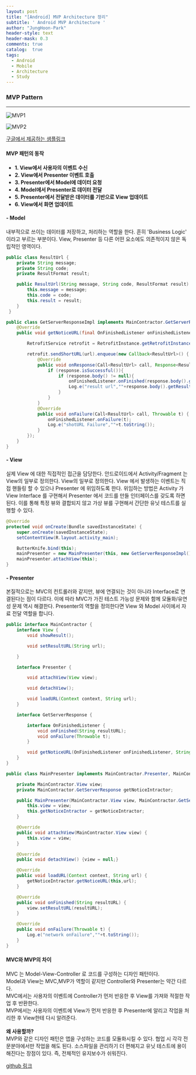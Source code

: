 ```yaml
---
layout: post
title: "[Android] MVP Architecture 정리"
subtitle: ' Android MVP Architecture '
author: "JungHoon-Park"
header-style: text
header-mask: 0.3
comments: true
catalog:  true
tags:
  - Android
  - Mobile
  - Architecture
  - Study
---
```


### MVP Pattern
- - -

![MVP1](https://user-images.githubusercontent.com/30828236/56715159-d5f3c980-6771-11e9-9962-36916bbe9924.png)

![MVP2](https://user-images.githubusercontent.com/30828236/58152417-7a045e00-7ca7-11e9-9704-c30d0a47c7fe.png)

[구글에서 제공하는 샘플링크](https://github.com/googlesamples/android-architecture/tree/master)

#### MVP 패턴의 동작
 - **1. View에서 사용자의 이벤트 수신**
 - **2. View에서 Presenter 이벤트 호출**
 - **3. Presenter에서 Model에 데이터 요청**
 - **4. Model에서 Presenter로 데이터 전달**
 - **5. Presenter에서 전달받은 데이터를 기반으로 View 업데이트**
 - **6. View에서 화면 업데이트**

#### - Model

내부적으로 쓰이는 데이터를 저장하고, 처리하는 역할을 한다. 흔히 'Business Logic' 이라고 부르는 부분이다. View, Presenter 등 다른 어떤 요소에도 의존적이지 않은 독립적인 영역이다.
 
~~~java
public class ResultUrl {
    private String message;
    private String code;
    private ResultFormat result;

    public ResultUrl(String message, String code, ResultFormat result) {
        this.message = message;
        this.code = code;
        this.result = result;
    }
 }
~~~
  
~~~java
public class GetServerResponseImpl implements MainContractor.GetServerResponse {
    @Override
    public void getNoticeURL(final OnFinishedListener onFinishedListener, String url) {

        RetrofitService retrofit = RetrofitInstance.getRetrofitInstance().create(RetrofitService.class);

        retrofit.sendShortURL(url).enqueue(new Callback<ResultUrl>() {
            @Override
            public void onResponse(Call<ResultUrl> call, Response<ResultUrl> response) {
                if (response.isSuccessful()){
                    if (response.body() != null){
                        onFinishedListener.onFinished(response.body().getResult().getUrl());
                        Log.e("result url",""+response.body().getResult().getUrl());
                    }
                }
            }
            @Override
            public void onFailure(Call<ResultUrl> call, Throwable t) {
                onFinishedListener.onFailure(t);
                Log.e("shotURL Failure",""+t.toString());
            }
        });
    }
}
 ~~~

#### - View

실제 View 에 대한 직접적인 접근을 담당한다. 안드로이드에서 Activity/Fragment 는 View의 일부로 정의한다. View의 일부로 정의한다. View 에서 발생하는 이벤트는 직접 핸들링 할 수 있으나 Presenter 에 위임하도록 한다. 위임하는 방법은 Activity 가 View Interface 를 구현해서 Presenter 에서 코드를 만들 인터페이스를 갖도록 하면 된다. 이를 통해 특정 뷰와 결합되지 않고 가상 뷰를 구현해서 간단한 유닛 테스트를 실행할 수 있다.
 
~~~java
@Override
protected void onCreate(Bundle savedInstanceState) {
    super.onCreate(savedInstanceState);
    setContentView(R.layout.activity_main);

    ButterKnife.bind(this);
    mainPresenter = new MainPresenter(this, new GetServerResponseImpl());
    mainPresenter.attachView(this);
}
~~~

#### - Presenter

본질적으로는 MVC의 컨트롤러와 같지만, 뷰에 연결되는 것이 아니라 Interface로 연결된다는 점이 다르다. 이에 따라 MVC가 가진 테스트 가능성 문제와 함께 모듈화/유연성 문제 역시 해결한다. Presenter의 역할을 정의한다면 View 와 Model 사이에서 자료 전달 역할을 합니다.
 
~~~java
public interface MainContractor {
    interface View {
        void showResult();

        void setResultURL(String url);

    }

    interface Presenter {

        void attachView(View view);

        void detachView();

        void loadURL(Context context, String url);
    }

    interface GetServerResponse {

        interface OnFinishedListener {
            void onFinished(String resultURL);
            void onFailure(Throwable t);
        }

        void getNoticeURL(OnFinishedListener onFinishedListener, String url);
    }
}
~~~
 
~~~java 
public class MainPresenter implements MainContractor.Presenter, MainContractor.GetServerResponse.OnFinishedListener{

    private MainContractor.View view;
    private MainContractor.GetServerResponse getNoticeIntractor;

    public MainPresenter(MainContractor.View view, MainContractor.GetServerResponse getNoticeIntractor) {
        this.view = view;
        this.getNoticeIntractor = getNoticeIntractor;
    }

    @Override
    public void attachView(MainContractor.View view) {
        this.view = view;
    }

    @Override
    public void detachView() {view = null;}

    @Override
    public void loadURL(Context context, String url) {
        getNoticeIntractor.getNoticeURL(this,url);
    }

    @Override
    public void onFinished(String resultURL) {
        view.setResultURL(resultURL);
    }

    @Override
    public void onFailure(Throwable t) {
        Log.e("network onFailure",""+t.toString());
    }
}
~~~

#### MVC와 MVP의 차이
MVC 는 Model-View-Controller 로 코드를 구성하는 디자인 패턴이다.<br />
Model과 View는 MVC,MVP가 역할이 같지만 Controller와 Presenter는 약간 다르다.<br />
MVC에서는 사용자의 이벤트에 Controller가 먼저 반응한 후 View를 가져와 적절한 작업 후 반환한다.<br />
MVP에서는 사용자의 이벤트에 View가 먼저 반응한 후 Presenter에 알리고 작업을 처리한 후 View한테 다시 알려준다.<br /><br />
**왜 사용할까?**<br />
MVP와 같은 디자인 패턴은 앱을 구성하는 코드를 모듈화시킬 수 있다. 협업 시 각각 전문분야에서만 작업을 해도 된다. 소스파일을 관리하기 더 편해지고 유닛 테스트에 용이해진다는 장점이 있다. 즉, 전체적인 유지보수가 쉬워진다.

[github 링크](https://github.com/Junghun0/Rxandroid_Architecture.git)
